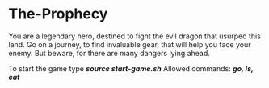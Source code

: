 # The-Prophecy

You are a legendary hero, destined to fight the evil dragon that usurped this land.
Go on a journey, to find invaluable gear, that will help you face your enemy.
But beware, for there are many dangers lying ahead.
  
To start the game type ***source start-game.sh***
Allowed commands: ***go, ls, cat***
